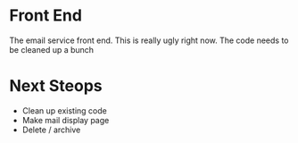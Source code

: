 # Front End

The email service front end. This is really ugly right now. The code needs to be cleaned up a bunch

# Next Steops

- Clean up existing code
- Make mail display page
- Delete / archive
